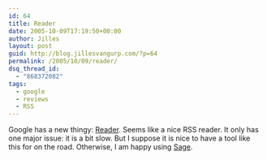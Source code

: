 ```yaml
---
id: 64
title: Reader
date: 2005-10-09T17:19:50+00:00
author: Jilles
layout: post
guid: http://blog.jillesvangurp.com/?p=64
permalink: /2005/10/09/reader/
dsq_thread_id:
  - "868372082"
tags:
  - google
  - reviews
  - RSS
---
```

Google has a new thingy:  <a href="http://www.google.com/reader/lens/">Reader</a>.
Seems like a nice RSS reader. It only has one major issue: it is a bit slow. But I suppose it is nice to have a tool like this for on the road. Otherwise, I am happy using <a href="http://sage.mozdev.org">Sage</a>.
